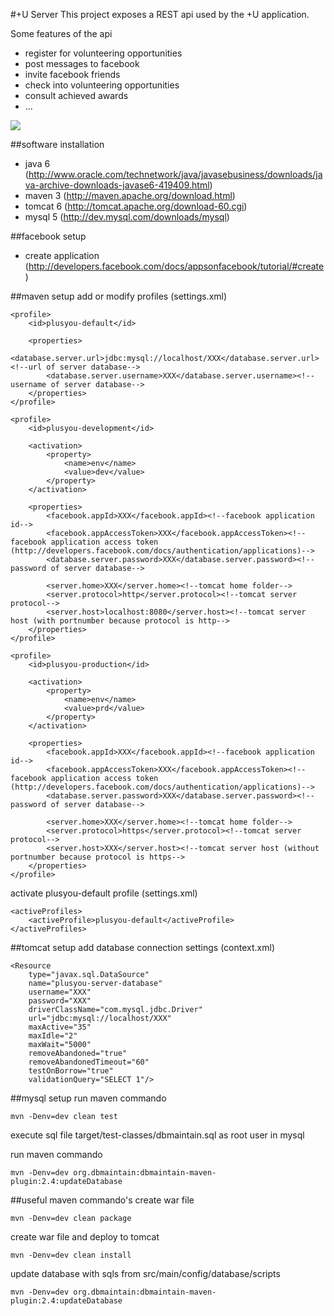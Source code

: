 #+U Server
This project exposes a REST api used by the +U application.

Some features of the api

* register for volunteering opportunities
* post messages to facebook
* invite facebook friends
* check into volunteering opportunities
* consult achieved awards
* ...

<img src="https://github.com/youthnet/plusyou-server/blob/master/database-diagram.png?raw=true"/>

##software installation
* java 6 (<http://www.oracle.com/technetwork/java/javasebusiness/downloads/java-archive-downloads-javase6-419409.html>)
* maven 3 (<http://maven.apache.org/download.html>)
* tomcat 6 (<http://tomcat.apache.org/download-60.cgi>)
* mysql 5 (<http://dev.mysql.com/downloads/mysql>)

##facebook setup
* create application (<http://developers.facebook.com/docs/appsonfacebook/tutorial/#create>)

##maven setup
add or modify profiles (settings.xml)

    <profile>
        <id>plusyou-default</id>

        <properties>
            <database.server.url>jdbc:mysql://localhost/XXX</database.server.url><!--url of server database-->
            <database.server.username>XXX</database.server.username><!--username of server database-->
        </properties>
    </profile>

    <profile>
        <id>plusyou-development</id>

        <activation>
            <property>
                <name>env</name>
                <value>dev</value>
            </property>
        </activation>

        <properties>
            <facebook.appId>XXX</facebook.appId><!--facebook application id-->
            <facebook.appAccessToken>XXX</facebook.appAccessToken><!--facebook application access token (http://developers.facebook.com/docs/authentication/applications)-->
            <database.server.password>XXX</database.server.password><!--password of server database-->

            <server.home>XXX</server.home><!--tomcat home folder-->
            <server.protocol>http</server.protocol><!--tomcat server protocol-->
            <server.host>localhost:8080</server.host><!--tomcat server host (with portnumber because protocol is http-->
        </properties>
    </profile>

    <profile>
        <id>plusyou-production</id>

        <activation>
            <property>
                <name>env</name>
                <value>prd</value>
            </property>
        </activation>

        <properties>
            <facebook.appId>XXX</facebook.appId><!--facebook application id-->
            <facebook.appAccessToken>XXX</facebook.appAccessToken><!--facebook application access token (http://developers.facebook.com/docs/authentication/applications)-->
            <database.server.password>XXX</database.server.password><!--password of server database-->

            <server.home>XXX</server.home><!--tomcat home folder-->
            <server.protocol>https</server.protocol><!--tomcat server protocol-->
            <server.host>XXX</server.host><!--tomcat server host (without portnumber because protocol is https-->
        </properties>
    </profile>

activate plusyou-default profile (settings.xml)

    <activeProfiles>
        <activeProfile>plusyou-default</activeProfile>
    </activeProfiles>

##tomcat setup
add database connection settings (context.xml)

    <Resource
        type="javax.sql.DataSource"
        name="plusyou-server-database"
        username="XXX"
        password="XXX"
        driverClassName="com.mysql.jdbc.Driver"
        url="jdbc:mysql://localhost/XXX"
        maxActive="35"
        maxIdle="2"
        maxWait="5000"
        removeAbandoned="true"
        removeAbandonedTimeout="60"
        testOnBorrow="true"
        validationQuery="SELECT 1"/>

##mysql setup
run maven commando

    mvn -Denv=dev clean test

execute sql file target/test-classes/dbmaintain.sql as root user in mysql

run maven commando

    mvn -Denv=dev org.dbmaintain:dbmaintain-maven-plugin:2.4:updateDatabase

##useful maven commando's
create war file

    mvn -Denv=dev clean package

create war file and deploy to tomcat

    mvn -Denv=dev clean install

update database with sqls from src/main/config/database/scripts

    mvn -Denv=dev org.dbmaintain:dbmaintain-maven-plugin:2.4:updateDatabase
